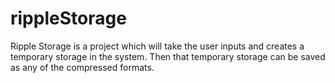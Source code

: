# rippleStorage
Ripple Storage is a project which will take the user inputs and creates a temporary storage in the system. Then that temporary storage can be saved as any of the compressed formats.
